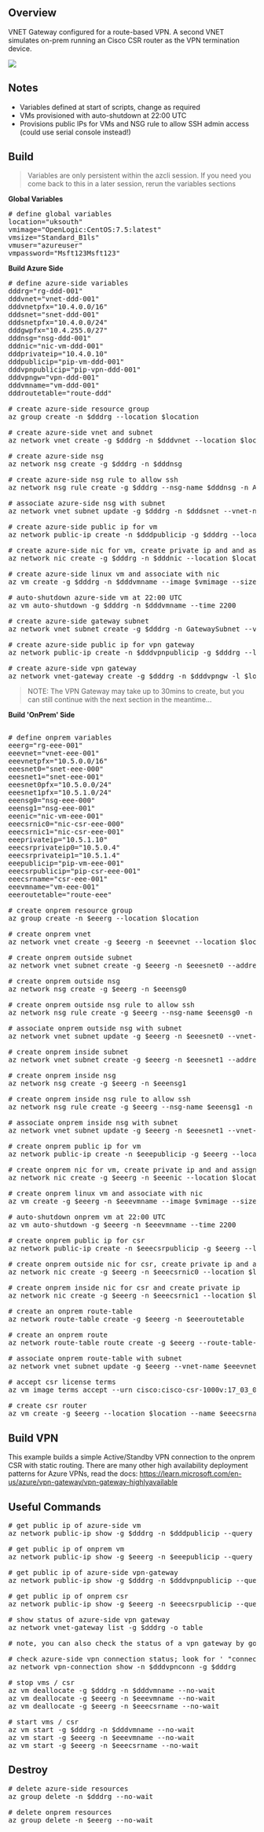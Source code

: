 ## Overview

VNET Gateway configured for a route-based VPN. A second VNET simulates on-prem running an Cisco CSR router as the VPN termination device.

![](s2svpn-onprem.png)

## Notes

* Variables defined at start of scripts, change as required
* VMs provisioned with auto-shutdown at 22:00 UTC
* Provisions public IPs for VMs and NSG rule to allow SSH admin access (could use serial console instead!)

## Build
> Variables are only persistent within the azcli session. If you need you come back to this in a later session, rerun the variables sections

**Global Variables**

<pre lang="...">
# define global variables
location="uksouth"
vmimage="OpenLogic:CentOS:7.5:latest"
vmsize="Standard_B1ls"
vmuser="azureuser"
vmpassword="Msft123Msft123"
</pre>

**Build Azure Side**

<pre lang="...">
# define azure-side variables
dddrg="rg-ddd-001"
dddvnet="vnet-ddd-001"
dddvnetpfx="10.4.0.0/16"
dddsnet="snet-ddd-001"
dddsnetpfx="10.4.0.0/24"
dddgwpfx="10.4.255.0/27"
dddnsg="nsg-ddd-001"
dddnic="nic-vm-ddd-001"
dddprivateip="10.4.0.10"
dddpublicip="pip-vm-ddd-001"
dddvpnpublicip="pip-vpn-ddd-001"
dddvpngw="vpn-ddd-001"
dddvmname="vm-ddd-001"
dddroutetable="route-ddd"

# create azure-side resource group
az group create -n $dddrg --location $location

# create azure-side vnet and subnet
az network vnet create -g $dddrg -n $dddvnet --location $location --address-prefixes $dddvnetpfx --subnet-name $dddsnet --subnet-prefix $dddsnetpfx

# create azure-side nsg
az network nsg create -g $dddrg -n $dddnsg

# create azure-side nsg rule to allow ssh
az network nsg rule create -g $dddrg --nsg-name $dddnsg -n AllowSSH --priority 1000 --source-address-prefixes '*' --source-port-ranges '*' --destination-address-prefix $dddsnetpfx --destination-port-range 22 --access Allow --protocol Tcp --description "Allow SSH"

# associate azure-side nsg with subnet
az network vnet subnet update -g $dddrg -n $dddsnet --vnet-name $dddvnet --network-security-group $dddnsg

# create azure-side public ip for vm
az network public-ip create -n $dddpublicip -g $dddrg --location $location --sku standard

# create azure-side nic for vm, create private ip and and assign public ip
az network nic create -g $dddrg -n $dddnic --location $location --subnet $dddsnet --private-ip-address $dddprivateip --vnet-name $dddvnet --public-ip-address $dddpublicip

# create azure-side linux vm and associate with nic
az vm create -g $dddrg -n $dddvmname --image $vmimage --size $vmsize --admin-username $vmuser --admin-password $vmpassword --nics $dddnic

# auto-shutdown azure-side vm at 22:00 UTC
az vm auto-shutdown -g $dddrg -n $dddvmname --time 2200

# create azure-side gateway subnet
az network vnet subnet create -g $dddrg -n GatewaySubnet --vnet-name $dddvnet --address-prefix $dddgwpfx

# create azure-side public ip for vpn gateway
az network public-ip create -n $dddvpnpublicip -g $dddrg --location $location --sku standard

# create azure-side vpn gateway
az network vnet-gateway create -g $dddrg -n $dddvpngw -l $location --public-ip-address $dddvpnpublicip --vnet $dddvnet --gateway-type Vpn --sku VpnGw1 --vpn-type RouteBased --no-wait
</pre>

> NOTE: The VPN Gateway may take up to 30mins to create, but you can still continue with the next section in the meantime...

**Build 'OnPrem' Side**
<pre lang="...">

# define onprem variables
eeerg="rg-eee-001"
eeevnet="vnet-eee-001"
eeevnetpfx="10.5.0.0/16"
eeesnet0="snet-eee-000"
eeesnet1="snet-eee-001"
eeesnet0pfx="10.5.0.0/24"
eeesnet1pfx="10.5.1.0/24"
eeensg0="nsg-eee-000"
eeensg1="nsg-eee-001"
eeenic="nic-vm-eee-001"
eeecsrnic0="nic-csr-eee-000"
eeecsrnic1="nic-csr-eee-001"
eeeprivateip="10.5.1.10"
eeecsrprivateip0="10.5.0.4"
eeecsrprivateip1="10.5.1.4"
eeepublicip="pip-vm-eee-001"
eeecsrpublicip="pip-csr-eee-001"
eeecsrname="csr-eee-001"
eeevmname="vm-eee-001"
eeeroutetable="route-eee"

# create onprem resource group
az group create -n $eeerg --location $location

# create onprem vnet
az network vnet create -g $eeerg -n $eeevnet --location $location --address-prefixes $eeevnetpfx

# create onprem outside subnet
az network vnet subnet create -g $eeerg -n $eeesnet0 --address-prefix $eeesnet0pfx --vnet-name $eeevnet

# create onprem outside nsg
az network nsg create -g $eeerg -n $eeensg0

# create onprem outside nsg rule to allow ssh
az network nsg rule create -g $eeerg --nsg-name $eeensg0 -n AllowSSH --priority 1000 --source-address-prefixes '*' --source-port-ranges '*' --destination-address-prefix $eeesnet0pfx --destination-port-range 22 --access Allow --protocol Tcp --description "Allow SSH"

# associate onprem outside nsg with subnet
az network vnet subnet update -g $eeerg -n $eeesnet0 --vnet-name $eeevnet --network-security-group $eeensg0

# create onprem inside subnet
az network vnet subnet create -g $eeerg -n $eeesnet1 --address-prefix $eeesnet1pfx --vnet-name $eeevnet

# create onprem inside nsg
az network nsg create -g $eeerg -n $eeensg1

# create onprem inside nsg rule to allow ssh
az network nsg rule create -g $eeerg --nsg-name $eeensg1 -n AllowSSH --priority 1000 --source-address-prefixes '*' --source-port-ranges '*' --destination-address-prefix $eeesnet1pfx --destination-port-range 22 --access Allow --protocol Tcp --description "Allow SSH"

# associate onprem inside nsg with subnet
az network vnet subnet update -g $eeerg -n $eeesnet1 --vnet-name $eeevnet --network-security-group $eeensg1

# create onprem public ip for vm
az network public-ip create -n $eeepublicip -g $eeerg --location $location --sku standard

# create onprem nic for vm, create private ip and and assign public ip
az network nic create -g $eeerg -n $eeenic --location $location --subnet $eeesnet1 --private-ip-address $eeeprivateip --vnet-name $eeevnet --public-ip-address $eeepublicip 

# create onprem linux vm and associate with nic
az vm create -g $eeerg -n $eeevmname --image $vmimage --size $vmsize --admin-username $vmuser --admin-password $vmpassword --nics $eeenic 

# auto-shutdown onprem vm at 22:00 UTC
az vm auto-shutdown -g $eeerg -n $eeevmname --time 2200

# create onprem public ip for csr
az network public-ip create -n $eeecsrpublicip -g $eeerg --location $location --sku standard

# create onprem outside nic for csr, create private ip and and assign public ip
az network nic create -g $eeerg -n $eeecsrnic0 --location $location --subnet $eeesnet0 --private-ip-address $eeecsrprivateip0 --vnet-name $eeevnet --public-ip-address $eeecsrpublicip --ip-forwarding true

# create onprem inside nic for csr and create private ip
az network nic create -g $eeerg -n $eeecsrnic1 --location $location --subnet $eeesnet1 --private-ip-address $eeecsrprivateip1 --vnet-name $eeevnet --ip-forwarding true

# create an onprem route-table
az network route-table create -g $eeerg -n $eeeroutetable

# create an onprem route
az network route-table route create -g $eeerg --route-table-name $eeeroutetable -n ddd-route --next-hop-type VirtualAppliance --address-prefix 10.4.0.0/24 --next-hop-ip-address 10.5.1.4

# associate onprem route-table with subnet
az network vnet subnet update -g $eeerg --vnet-name $eeevnet --name $eeesnet1 --route-table $eeeroutetable

# accept csr license terms
az vm image terms accept --urn cisco:cisco-csr-1000v:17_03_07-byol:latest

# create csr router
az vm create -g $eeerg --location $location --name $eeecsrname --size Standard_D2as_v4 --nics $eeecsrnic0 $eeecsrnic1  --image cisco:cisco-csr-1000v:17_03_07-byol:latest --admin-username $vmuser --admin-password $vmpassword --no-wait
</pre>

## Build VPN
This example builds a simple Active/Standby VPN connection to the onprem CSR with static routing. There are many other high availability deployment patterns for Azure VPNs, read the docs:
https://learn.microsoft.com/en-us/azure/vpn-gateway/vpn-gateway-highlyavailable

## Useful Commands

<pre lang="...">
# get public ip of azure-side vm
az network public-ip show -g $dddrg -n $dddpublicip --query "{address: ipAddress}"

# get public ip of onprem vm
az network public-ip show -g $eeerg -n $eeepublicip --query "{address: ipAddress}"

# get public ip of azure-side vpn-gateway
az network public-ip show -g $dddrg -n $dddvpnpublicip --query "{address: ipAddress}"

# get public ip of onprem csr
az network public-ip show -g $eeerg -n $eeecsrpublicip --query "{address: ipAddress}"

# show status of azure-side vpn gateway
az network vnet-gateway list -g $dddrg -o table

# note, you can also check the status of a vpn gateway by going to https://VPN-GW-PUBLIC-IP>:8081/healthprobe from a browser; if an XML page is returned, the gateway is healthy

# check azure-side vpn connection status; look for ' "connectionStatus": "Connected" ' in the output
az network vpn-connection show -n $dddvpnconn -g $dddrg
 
# stop vms / csr
az vm deallocate -g $dddrg -n $dddvmname --no-wait
az vm deallocate -g $eeerg -n $eeevmname --no-wait
az vm deallocate -g $eeerg -n $eeecsrname --no-wait

# start vms / csr
az vm start -g $dddrg -n $dddvmname --no-wait
az vm start -g $eeerg -n $eeevmname --no-wait
az vm start -g $eeerg -n $eeecsrname --no-wait
</pre>

## Destroy

<pre lang="...">
# delete azure-side resources
az group delete -n $dddrg --no-wait

# delete onprem resources
az group delete -n $eeerg --no-wait
</pre>

